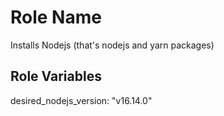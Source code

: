 Role Name
=========

Installs Nodejs (that's nodejs and yarn packages)


Role Variables
--------------

desired_nodejs_version: "v16.14.0"
